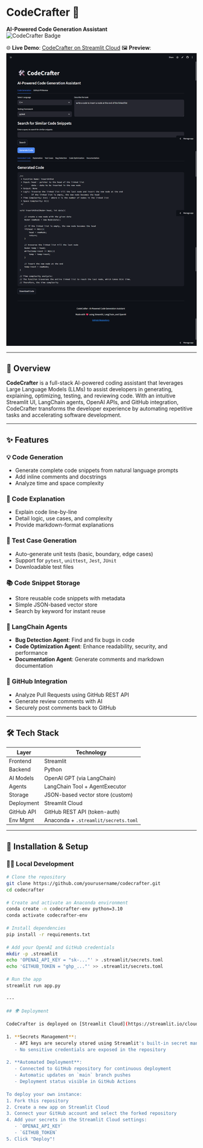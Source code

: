 # CodeCrafter 🚀

**AI-Powered Code Generation Assistant**  
![CodeCrafter Badge](https://img.shields.io/badge/CodeCrafter-AI%20Powered-blue)

🌐 **Live Demo**: [CodeCrafter on Streamlit Cloud]([https://codecrafter.streamlit.app](https://codecrafter-jehemxr5mgdbwiyzmpdflq.streamlit.app/))  
🖼 **Preview**: ![CodeCrafter Preview](preview3.png)

---

## 🧠 Overview

**CodeCrafter** is a full-stack AI-powered coding assistant that leverages Large Language Models (LLMs) to assist developers in generating, explaining, optimizing, testing, and reviewing code. With an intuitive Streamlit UI, LangChain agents, OpenAI APIs, and GitHub integration, CodeCrafter transforms the developer experience by automating repetitive tasks and accelerating software development.

---

## ✨ Features

### 💡 Code Generation
- Generate complete code snippets from natural language prompts
- Add inline comments and docstrings
- Analyze time and space complexity

### 🧾 Code Explanation
- Explain code line-by-line
- Detail logic, use cases, and complexity
- Provide markdown-format explanations

### 🧪 Test Case Generation
- Auto-generate unit tests (basic, boundary, edge cases)
- Support for `pytest`, `unittest`, `Jest`, `JUnit`
- Downloadable test files

### 📚 Code Snippet Storage
- Store reusable code snippets with metadata
- Simple JSON-based vector store
- Search by keyword for instant reuse

### 🤖 LangChain Agents
- **Bug Detection Agent**: Find and fix bugs in code
- **Code Optimization Agent**: Enhance readability, security, and performance
- **Documentation Agent**: Generate comments and markdown documentation

### 🔗 GitHub Integration
- Analyze Pull Requests using GitHub REST API
- Generate review comments with AI
- Securely post comments back to GitHub

---

## 🛠️ Tech Stack

| Layer         | Technology                          |
|--------------|--------------------------------------|
| Frontend      | Streamlit                           |
| Backend       | Python                              |
| AI Models     | OpenAI GPT (via LangChain)          |
| Agents        | LangChain Tool + AgentExecutor      |
| Storage       | JSON-based vector store (custom)    |
| Deployment    | Streamlit Cloud                     |
| GitHub API    | GitHub REST API (token-auth)        |
| Env Mgmt      | Anaconda + `.streamlit/secrets.toml`|

---

## 🚀 Installation & Setup

### 🧑‍💻 Local Development

```bash
# Clone the repository
git clone https://github.com/yourusername/codecrafter.git
cd codecrafter

# Create and activate an Anaconda environment
conda create -n codecrafter-env python=3.10
conda activate codecrafter-env

# Install dependencies
pip install -r requirements.txt

# Add your OpenAI and GitHub credentials
mkdir -p .streamlit
echo 'OPENAI_API_KEY = "sk-..."' > .streamlit/secrets.toml
echo 'GITHUB_TOKEN = "ghp_..."' >> .streamlit/secrets.toml

# Run the app
streamlit run app.py

---

## 🌍 Deployment

CodeCrafter is deployed on [Streamlit Cloud](https://streamlit.io/cloud) with the following configuration:

1. **Secrets Management**:
   - API keys are securely stored using Streamlit's built-in secret manager
   - No sensitive credentials are exposed in the repository

2. **Automated Deployment**:
   - Connected to GitHub repository for continuous deployment
   - Automatic updates on `main` branch pushes
   - Deployment status visible in GitHub Actions

To deploy your own instance:
1. Fork this repository
2. Create a new app on Streamlit Cloud
3. Connect your GitHub account and select the forked repository
4. Add your secrets in the Streamlit Cloud settings:
   - `OPENAI_API_KEY`
   - `GITHUB_TOKEN`
5. Click "Deploy"!
